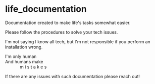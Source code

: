 # life_documentation
Documentation created to make life's tasks somewhat easier. 

Please follow the procedures to solve your tech issues.

<p>I'm not saying I know all tech, but I'm not responsible if you perform an installation wrong.<br>
  
I'm only human<br>
And humans make<br>
&nbsp;&nbsp;&nbsp;&nbsp;&nbsp;&nbsp;&nbsp;&nbsp;&nbsp;&nbsp;&nbsp;&nbsp;m i s t a k e s</p>

If there are any issues with such documentation please reach out!
